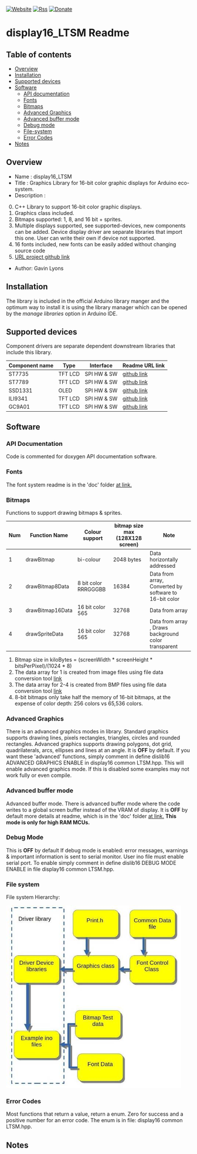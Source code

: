 [![Website](https://img.shields.io/badge/Website-Link-blue.svg)](https://gavinlyonsrepo.github.io/)  [![Rss](https://img.shields.io/badge/Subscribe-RSS-yellow.svg)](https://gavinlyonsrepo.github.io//feed.xml)  [![Donate](https://img.shields.io/badge/Donate-PayPal-green.svg)](https://www.paypal.com/paypalme/whitelight976)

# display16_LTSM Readme

## Table of contents

  * [Overview](#overview)
  * [Installation](#installation)
  * [Supported devices](#supported-devices)
  * [Software](#software)
    * [API documentation](#api-documentation)
    * [Fonts](#fonts)
    * [Bitmaps](#bitmaps)
    * [Advanced Graphics](#advanced-graphics)
    * [Advanced buffer mode](#Advanced-buffer-mode)
    * [Debug mode](#debug-mode)
    * [File-system](#file-system)
    * [Error Codes](#error-codes)
  * [Notes](#notes)

## Overview

* Name : display16_LTSM
* Title : Graphics Library for 16-bit color graphic displays for Arduino eco-system.
* Description :

0. C++ Library to support 16-bit color graphic displays.
1. Graphics class included.
2. Bitmaps supported: 1, 8, and 16 bit + sprites.
3. Multiple displays supported, see supported-devices, new components can be added.
    Device display driver are separate libraries that import this one.
    User can write their own if device not supported.
4. 16 fonts included, new fonts can be easily added without changing source code
5. [URL project github link](https://github.com/gavinlyonsrepo/display16_LTSM)

* Author: Gavin Lyons


## Installation

The library is included in the official Arduino library manger and the optimum way to install it is using the library manager which can be opened by the *manage libraries* option in Arduino IDE. 

## Supported devices

Component drivers are separate dependent downstream libraries that include this library.

| Component name | Type | Interface | Readme URL link |
| -------- | ---------- | --------- | ---------- |
| ST7735 | TFT LCD|SPI HW & SW| [github link](https://github.com/gavinlyonsrepo/ST7735_LTSM)|
| ST7789 | TFT LCD|SPI HW & SW| [github link](https://github.com/gavinlyonsrepo/ST7789_LTSM)|
| SSD1331| OLED |SPI HW & SW  | [github link](https://github.com/gavinlyonsrepo/SSD1331_LTSM)|
| ILI9341 | TFT LCD |SPI HW & SW  | [github link](https://github.com/gavinlyonsrepo/ILI9341_LTSM)|
| GC9A01 | TFT LCD |SPI HW & SW  | [github link](https://github.com/gavinlyonsrepo/GC9A01_LTSM)|

## Software

### API Documentation

Code is commented for doxygen API documentation software.

### Fonts

The font system readme is in the 'doc' folder [at link.](extras/doc/fonts/README.md)

### Bitmaps

Functions to support drawing bitmaps & sprites.

| Num | Function Name | Colour support | bitmap size max (128X128 screen) |  Note |
| ------ | ------ | ------ | ------ | ------ |
| 1 | drawBitmap | bi-colour | 2048 bytes  | Data horizontally addressed |
| 2 | drawBitmap8Data | 8 bit color RRRGGGBB  | 16384  | Data from array, Converted by software to 16-bit color |
| 3 | drawBitmap16Data | 16 bit color 565  | 32768  | Data from array |
| 4 | drawSpriteData  | 16 bit color  565 | 32768  | Data from array , Draws background color transparent | 

1. Bitmap size in kiloBytes = (screenWidth * screenHeight * bitsPerPixel)/(1024 * 8)
2. The data array for 1 is created from image files using file data conversion tool [link](https://javl.github.io/image2cpp/)
3. The data array for 2-4  is created from BMP files using file data conversion tool [link](https://notisrac.github.io/FileToCArray/)
4. 8-bit bitmaps only take half the memory of 16-bit bitmaps, at the expense of color depth:
   256 colors vs 65,536 colors.


### Advanced Graphics

There is an advanced graphics modes in library.
Standard graphics supports drawing lines, pixels
rectangles, triangles, circles and rounded rectangles.
Advanced graphics supports drawing polygons, dot grid, quadrilaterals, 
arcs, ellipses and lines at an angle.
It is **OFF** by default.
If you want these 'advanced' functions, simply 
comment in define dislib16 ADVANCED GRAPHICS ENABLE in display16 common LTSM.hpp. 
This will enable advanced graphics mode. If this is disabled some examples 
may not work fully or even compile.

### Advanced buffer mode

Advanced buffer mode. There is advanced buffer mode where the code writes to a global screen buffer instead of the VRAM of display. It is **OFF** by default more details at readme, 
which is in the 'doc' folder [at link.](extras/doc/buffer_mode/README.md)
**This mode is only for high RAM MCUs.**

### Debug Mode 

This is **OFF** by default
If debug mode is enabled: error messages, warnings & important information is sent to serial monitor.
User ino file must enable serial port. To enable simply 
comment in define dislib16 DEBUG MODE ENABLE in file display16 common LTSM.hpp.


### File system

File system Hierarchy:

[![ pic ](https://github.com/gavinlyonsrepo/display16_LTSM/blob/main/extras/images/filesystem.jpg)](https://github.com/gavinlyonsrepo/display16_LTSM/blob/main/extras/images/filesystem.jpg) 

### Error Codes

Most functions that return a value, return a enum.
Zero for success and a positive number for an error code.
The enum is in file: display16 common LTSM.hpp.

## Notes
